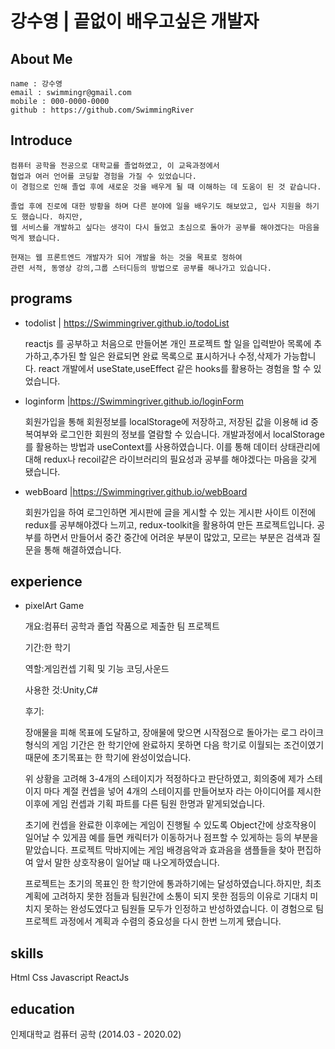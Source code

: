 강수영 | 끝없이 배우고싶은 개발자
===
## About Me
    name : 강수영
    email : swimmingr@gmail.com
    mobile : 000-0000-0000
    github : https://github.com/SwimmingRiver

## Introduce
    컴퓨터 공학을 전공으로 대학교를 졸업하였고, 이 교육과정에서
    협업과 여러 언어를 코딩할 경험을 가질 수 있었습니다.
    이 경험으로 인해 졸업 후에 새로운 것을 배우게 될 때 이해하는 데 도움이 된 것 같습니다. 

    졸업 후에 진로에 대한 방황을 하며 다른 분야에 일을 배우기도 해보았고, 입사 지원을 하기도 했습니다. 하지만, 
    웹 서비스를 개발하고 싶다는 생각이 다시 들었고 초심으로 돌아가 공부를 해야겠다는 마음을 먹게 됐습니다.

    현재는 웹 프론트엔드 개발자가 되어 개발을 하는 것을 목표로 정하여
    관련 서적, 동영상 강의,그룹 스터디등의 방법으로 공부를 해나가고 있습니다.

## programs
- todolist | <https://Swimmingriver.github.io/todoList>
	
	reactjs 를 공부하고 처음으로 만들어본 개인 프로젝트
    할 일을 입력받아 목록에 추가하고,추가된 할 일은 완료되면 완료 목록으로 표시하거나 수정,삭제가 가능합니다.
    react 개발에서 useState,useEffect 같은 hooks를 활용하는 경험을 할 수 있었습니다.
    
- loginform |<https://Swimmingriver.github.io/loginForm>


    회원가입을 통해 회원정보를 localStorage에 저장하고, 저장된 값을 이용해 id 중복여부와 로그인한 회원의 정보를 열람할 수 있습니다.
    개발과정에서 localStorage를 활용하는 방법과 useContext를 사용하였습니다. 
    이를 통해 데이터 상태관리에 대해 redux나 recoil같은 라이브러리의 필요성과 공부를 해야겠다는 마음을 갖게 됐습니다. 

- webBoard |<https://Swimmingriver.github.io/webBoard>

    회원가입을 하여 로그인하면 게시판에 글을 게시할 수 있는 게시판 사이트
    이전에 redux를 공부해야겠다 느끼고, redux-toolkit을 활용하여 만든 프로젝트입니다.
    공부를 하면서 만들어서 중간 중간에 어려운 부분이 많았고, 모르는 부분은 검색과 질문을 통해 해결하였습니다.
    

## experience
- pixelArt Game
    
    개요:컴퓨터 공학과 졸업 작품으로 제출한 팀 프로젝트
    
    기간:한 학기
    
    역할:게임컨셉 기획 및 기능 코딩,사운드
    
    사용한 것:Unity,C#
    
    후기:

    장애물을 피해 목표에 도달하고, 장애물에 맞으면 시작점으로 돌아가는 로그 라이크 형식의 게임
    기간은 한 학기안에 완료하지 못하면 다음 학기로 이월되는 조건이였기 때문에 
    초기목표는 한 학기에 완성이었습니다.
    
    위 상황을 고려해 3-4개의 스테이지가 적정하다고 판단하였고, 
    회의중에 제가 스테이지 마다 계절 컨셉을 넣어 4개의 스테이지를 만들어보자 라는 아이디어를 제시한 이후에
    게임 컨셉과 기획 파트를 다른 팀원 한명과 맡게되었습니다.
    
    초기에 컨셉을 완료한 이후에는 게임이 진행될 수 있도록 Object간에 상호작용이 일어날 수 있게끔 예를 들면 
    캐릭터가 이동하거나 점프할 수 있게하는 등의 부분을 맡았습니다.
    프로젝트 막바지에는 게임 배경음악과 효과음을 샘플들을 찾아 편집하여 앞서 말한 상호작용이 일어날 때 나오게하였습니다.
    
    프로젝트는 초기의 목표인 한 학기안에 통과하기에는 달성하였습니다.하지만,
    최초 계획에 고려하지 못한 점들과 팀원간에 소통이 되지 못한 점등의 이유로
    기대치 미치지 못하는 완성도였다고 팀원들 모두가 인정하고 반성하였습니다.
    이 경험으로 팀 프로젝트 과정에서 계획과 수렴의 중요성을 다시 한번 느끼게 됐습니다.

## skills

Html Css Javascript ReactJs 


 ## education 
 인제대학교 컴퓨터 공학 (2014.03 - 2020.02)
